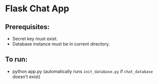 # Flask Chat App

## Prerequisites:
- Secret key must exist.
- Database instance must be in current directory.

## To run:
- python app.py (automatically runs `init_database.py` if `chat_database` doesn't exist)